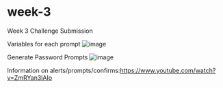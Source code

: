 # week-3
Week 3 Challenge Submission  

Variables for each prompt
![image](https://user-images.githubusercontent.com/124891219/223926586-c6335d69-8730-4628-aab7-37309306baf7.png)

Generate Password Prompts
![image](https://user-images.githubusercontent.com/124891219/223926629-a075bcc2-ff01-4083-8ce1-aa1605fe7a90.png)

Information on alerts/prompts/confirms:https://www.youtube.com/watch?v=ZmRYan3lAIo 
